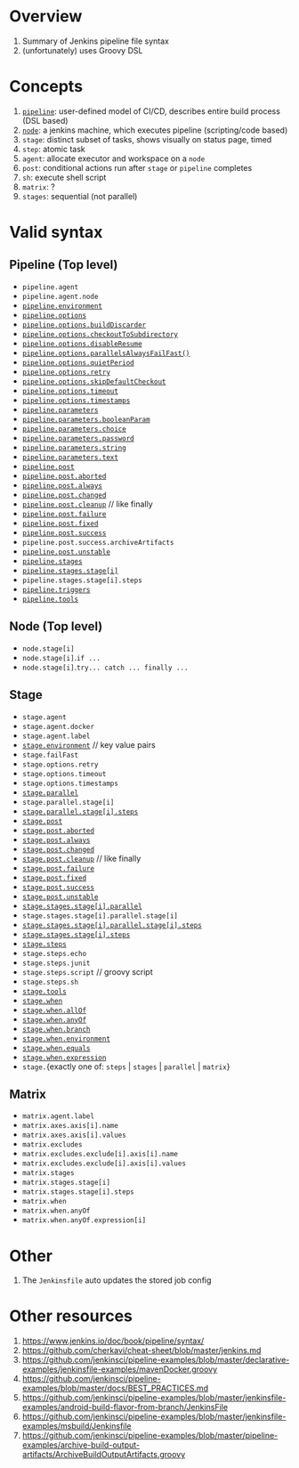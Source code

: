 # Overview
1. Summary of Jenkins pipeline file syntax
1. (unfortunately) uses Groovy DSL


# Concepts
1. [`pipeline`](https://www.jenkins.io/doc/book/pipeline/syntax/#declarative-pipeline): user-defined model of CI/CD, describes entire build process (DSL based)
1. [`node`](https://www.jenkins.io/doc/book/pipeline/syntax/#flow-control): a jenkins machine, which executes pipeline (scripting/code based)
1. `stage`: distinct subset of tasks, shows visually on status page, timed
1. `step`: atomic task
1. `agent`: allocate executor and workspace on a `node`
1. `post`: conditional actions run after `stage` or `pipeline` completes
1. `sh`: execute shell script
1. `matrix`: ?
1. `stages`: sequential (not parallel)


# Valid syntax

## Pipeline (Top level)
- `pipeline.agent`
- `pipeline.agent.node`
- [`pipeline.environment`](https://www.jenkins.io/doc/book/pipeline/syntax/#environment)
- [`pipeline.options`](https://www.jenkins.io/doc/book/pipeline/syntax/#options)
- [`pipeline.options.buildDiscarder`](https://www.jenkins.io/doc/book/pipeline/syntax/#options)
- [`pipeline.options.checkoutToSubdirectory`](https://www.jenkins.io/doc/book/pipeline/syntax/#options)
- [`pipeline.options.disableResume`](https://www.jenkins.io/doc/book/pipeline/syntax/#options)
- [`pipeline.options.parallelsAlwaysFailFast()`](https://www.jenkins.io/doc/book/pipeline/syntax/#options)
- [`pipeline.options.quietPeriod`](https://www.jenkins.io/doc/book/pipeline/syntax/#options)
- [`pipeline.options.retry`](https://www.jenkins.io/doc/book/pipeline/syntax/#options)
- [`pipeline.options.skipDefaultCheckout`](https://www.jenkins.io/doc/book/pipeline/syntax/#options)
- [`pipeline.options.timeout`](https://www.jenkins.io/doc/book/pipeline/syntax/#options)
- [`pipeline.options.timestamps`](https://www.jenkins.io/doc/book/pipeline/syntax/#options)
- [`pipeline.parameters`](https://www.jenkins.io/doc/book/pipeline/syntax/#parameters)
- [`pipeline.parameters.booleanParam`](https://www.jenkins.io/doc/book/pipeline/syntax/#available-parameters)
- [`pipeline.parameters.choice`](https://www.jenkins.io/doc/book/pipeline/syntax/#available-parameters)
- [`pipeline.parameters.password`](https://www.jenkins.io/doc/book/pipeline/syntax/#available-parameters)
- [`pipeline.parameters.string`](https://www.jenkins.io/doc/book/pipeline/syntax/#available-parameters)
- [`pipeline.parameters.text`](https://www.jenkins.io/doc/book/pipeline/syntax/#available-parameters)
- [`pipeline.post`](https://www.jenkins.io/doc/book/pipeline/syntax/#post)
- [`pipeline.post.aborted`](https://www.jenkins.io/doc/book/pipeline/syntax/#post)
- [`pipeline.post.always`](https://www.jenkins.io/doc/book/pipeline/syntax/#post)
- [`pipeline.post.changed`](https://www.jenkins.io/doc/book/pipeline/syntax/#post)
- [`pipeline.post.cleanup`](https://www.jenkins.io/doc/book/pipeline/syntax/#post) // like finally
- [`pipeline.post.failure`](https://www.jenkins.io/doc/book/pipeline/syntax/#post)
- [`pipeline.post.fixed`](https://www.jenkins.io/doc/book/pipeline/syntax/#post)
- [`pipeline.post.success`](https://www.jenkins.io/doc/book/pipeline/syntax/#post)
- `pipeline.post.success.archiveArtifacts`
- [`pipeline.post.unstable`](https://www.jenkins.io/doc/book/pipeline/syntax/#post)
- [`pipeline.stages`](https://www.jenkins.io/doc/book/pipeline/syntax/#stages)
- [`pipeline.stages.stage[i]`](https://www.jenkins.io/doc/book/pipeline/syntax/#stages)
- `pipeline.stages.stage[i].steps`
- [`pipeline.triggers`](https://www.jenkins.io/doc/book/pipeline/syntax/#triggers)
- [`pipeline.tools`](https://www.jenkins.io/doc/book/pipeline/syntax/#tools)


## Node (Top level)
- `node.stage[i]`
- `node.stage[i]`.`if ...`
- `node.stage[i]`.`try... catch ... finally ...`


## Stage
- `stage.agent`
- `stage.agent.docker`
- `stage.agent.label`
- [`stage.environment`](https://www.jenkins.io/doc/book/pipeline/syntax/#environment) // key value pairs
- `stage.failFast`
- `stage.options.retry`
- `stage.options.timeout`
- `stage.options.timestamps`
- [`stage.parallel`](https://www.jenkins.io/doc/book/pipeline/syntax/#parallel)
- `stage.parallel.stage[i]`
- [`stage.parallel.stage[i].steps`](https://www.jenkins.io/doc/book/pipeline/syntax/#declarative-steps)
- [`stage.post`](https://www.jenkins.io/doc/book/pipeline/syntax/#post)
- [`stage.post.aborted`](https://www.jenkins.io/doc/book/pipeline/syntax/#post)
- [`stage.post.always`](https://www.jenkins.io/doc/book/pipeline/syntax/#post)
- [`stage.post.changed`](https://www.jenkins.io/doc/book/pipeline/syntax/#post)
- [`stage.post.cleanup`](https://www.jenkins.io/doc/book/pipeline/syntax/#post) // like finally
- [`stage.post.failure`](https://www.jenkins.io/doc/book/pipeline/syntax/#post)
- [`stage.post.fixed`](https://www.jenkins.io/doc/book/pipeline/syntax/#post)
- [`stage.post.success`](https://www.jenkins.io/doc/book/pipeline/syntax/#post)
- [`stage.post.unstable`](https://www.jenkins.io/doc/book/pipeline/syntax/#post)
- [`stage.stages.stage[i].parallel`](https://www.jenkins.io/doc/book/pipeline/syntax/#parallel)
- `stage.stages.stage[i].parallel.stage[i]`
- [`stage.stages.stage[i].parallel.stage[i].steps`](https://www.jenkins.io/doc/book/pipeline/syntax/#declarative-steps)
- [`stage.stages.stage[i].steps`](https://www.jenkins.io/doc/book/pipeline/syntax/#declarative-steps)
- [`stage.steps`](https://www.jenkins.io/doc/book/pipeline/syntax/#declarative-steps)
- `stage.steps.echo`
- `stage.steps.junit`
- `stage.steps.script` // groovy script
- `stage.steps.sh`
- [`stage.tools`](https://www.jenkins.io/doc/book/pipeline/syntax/#tools)
- [`stage.when`](https://www.jenkins.io/doc/book/pipeline/syntax/#when)
- [`stage.when.allOf`](https://www.jenkins.io/doc/book/pipeline/syntax/#built-in-conditions)
- [`stage.when.anyOf`](https://www.jenkins.io/doc/book/pipeline/syntax/#built-in-conditions)
- [`stage.when.branch`](https://www.jenkins.io/doc/book/pipeline/syntax/#built-in-conditions)
- [`stage.when.environment`](https://www.jenkins.io/doc/book/pipeline/syntax/#built-in-conditions)
- [`stage.when.equals`](https://www.jenkins.io/doc/book/pipeline/syntax/#built-in-conditions)
- [`stage.when.expression`](https://www.jenkins.io/doc/book/pipeline/syntax/#built-in-conditions)
- `stage.`{exactly one of: `steps` | `stages` | `parallel` | `matrix`}


## Matrix
- `matrix.agent.label`
- `matrix.axes.axis[i].name`
- `matrix.axes.axis[i].values`
- `matrix.excludes`
- `matrix.excludes.exclude[i].axis[i].name`
- `matrix.excludes.exclude[i].axis[i].values`
- `matrix.stages`
- `matrix.stages.stage[i]`
- `matrix.stages.stage[i].steps`
- `matrix.when`
- `matrix.when.anyOf`
- `matrix.when.anyOf.expression[i]`


# Other
1. The `Jenkinsfile` auto updates the stored job config


# Other resources
1. https://www.jenkins.io/doc/book/pipeline/syntax/
1. https://github.com/cherkavi/cheat-sheet/blob/master/jenkins.md
1. https://github.com/jenkinsci/pipeline-examples/blob/master/declarative-examples/jenkinsfile-examples/mavenDocker.groovy
1. https://github.com/jenkinsci/pipeline-examples/blob/master/docs/BEST_PRACTICES.md
1. https://github.com/jenkinsci/pipeline-examples/blob/master/jenkinsfile-examples/android-build-flavor-from-branch/JenkinsFile
1. https://github.com/jenkinsci/pipeline-examples/blob/master/jenkinsfile-examples/msbuild/Jenkinsfile
1. https://github.com/jenkinsci/pipeline-examples/blob/master/pipeline-examples/archive-build-output-artifacts/ArchiveBuildOutputArtifacts.groovy